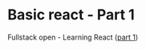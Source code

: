 # Basic react - Part 1

Fullstack open - Learning React ([part 1](https://fullstackopen.com/en/part1/introduction_to_react))